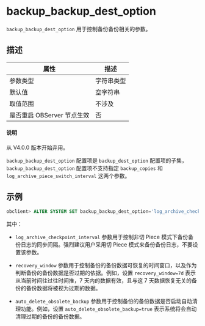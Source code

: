 backup_backup_dest_option
==============================================

`backup_backup_dest_option` 用于控制备份备份相关的参数。

描述
-----------------------

|        属性        |  描述   |
|------------------|-------|
| 参数类型             | 字符串类型 |
| 默认值              | 空字符串  |
| 取值范围             | 不涉及   |
| 是否重启 OBServer 节点生效 | 否     |

<main id="notice" type='explain'>
  <h4>说明</h4>
  <p>从 V4.0.0 版本开始弃用。</p>
</main>

`backup_backup_dest_option` 配置项是 `backup_dest_option` 配置项的子集，`backup_backup_dest_option` 配置项不支持指定 `backup_copies` 和 `log_archive_piece_switch_interval` 这两个参数。

示例
-----------------------

```sql
obclient> ALTER SYSTEM SET backup_backup_dest_option='log_archive_checkpoint_interval=1h&recovery_window=14d&auto_delete_obsolete_backup=true';
```

其中：

* `log_archive_checkpoint_interval` 参数用于控制非切 Piece 模式下备份备份日志的同步间隔。强烈建议用户采用切 Piece 模式来备份备份日志，不要设置该参数。

* `recovery_window` 参数用于控制备份的备份数据可恢复的时间窗口，以及作为判断备份的备份数据是否过期的依据。例如，设置 `recovery_window=7d` 表示从当前时间往过往时间推，7 天内的数据有效，且与这 7 天数据恢复无关的备份的备份数据将被视为过期的数据。

* `auto_delete_obsolete_backup` 参数用于控制备份的备份数据是否启动自动清理功能。例如，设置 `auto_delete_obsolete_backup=true` 表示系统将会自动清理过期的备份的备份数据。
